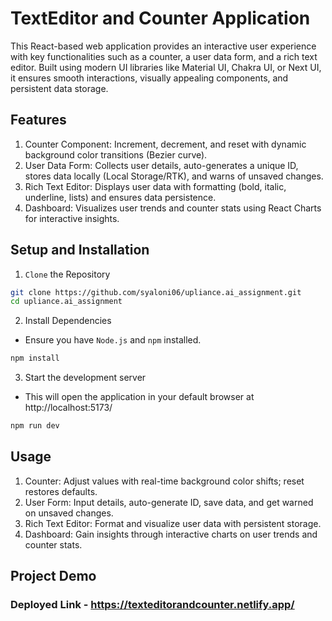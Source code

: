 # TextEditor and Counter Application
This React-based web application provides an interactive user experience with key functionalities such as a counter, a user data form, and a rich text editor. Built using modern UI libraries like Material UI, Chakra UI, or Next UI, it ensures smooth interactions, visually appealing components, and persistent data storage.
## Features
1. Counter Component: Increment, decrement, and reset with dynamic background color transitions (Bezier curve).
2. User Data Form: Collects user details, auto-generates a unique ID, stores data locally (Local Storage/RTK), and warns of unsaved changes.
3. Rich Text Editor: Displays user data with formatting (bold, italic, underline, lists) and ensures data persistence.
4. Dashboard: Visualizes user trends and counter stats using React Charts for interactive insights.
## Setup and Installation
1. `Clone` the Repository
``` bash
git clone https://github.com/syaloni06/upliance.ai_assignment.git
cd upliance.ai_assignment
```
2. Install Dependencies
- Ensure you have `Node.js` and `npm` installed.
``` bash
npm install
```
3. Start the development server
- This will open the application in your default browser at http://localhost:5173/
``` bash
npm run dev
```
## Usage
1. Counter: Adjust values with real-time background color shifts; reset restores defaults.
2. User Form: Input details, auto-generate ID, save data, and get warned on unsaved changes.
3. Rich Text Editor: Format and visualize user data with persistent storage.
4. Dashboard: Gain insights through interactive charts on user trends and counter stats.
## Project Demo
### Deployed Link - https://texteditorandcounter.netlify.app/
